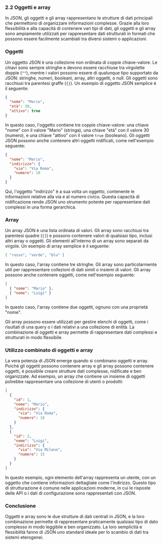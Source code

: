### 2.2 Oggetti e array

In JSON, gli oggetti e gli array rappresentano le strutture di dati principali che permettono di organizzare informazioni complesse. Grazie alla loro flessibilità e alla capacità di contenere vari tipi di dati, gli oggetti e gli array sono ampiamente utilizzati per rappresentare dati strutturati in formati che possono essere facilmente scambiati tra diversi sistemi o applicazioni.

### Oggetti
Un oggetto JSON è una collezione non ordinata di coppie chiave-valore. Le chiavi sono sempre stringhe e devono essere racchiuse tra virgolette doppie (`""`), mentre i valori possono essere di qualunque tipo supportato da JSON: stringhe, numeri, booleani, array, altri oggetti, o null. Gli oggetti sono racchiusi tra parentesi graffe (`{}`). Un esempio di oggetto JSON semplice è il seguente:
```json
{
  "nome": "Mario",
  "età": 30,
  "attivo": true
}
```
In questo caso, l'oggetto contiene tre coppie chiave-valore: una chiave "nome" con il valore "Mario" (stringa), una chiave "età" con il valore 30 (numero), e una chiave "attivo" con il valore `true` (booleano). Gli oggetti JSON possono anche contenere altri oggetti nidificati, come nell'esempio seguente:
```json
{
  "nome": "Mario",
  "indirizzo": {
    "via": "Via Roma",
    "numero": 10
  }
}
```
Qui, l'oggetto "indirizzo" è a sua volta un oggetto, contenente le informazioni relative alla via e al numero civico. Questa capacità di nidificazione rende JSON uno strumento potente per rappresentare dati complessi in una forma gerarchica.

### Array
Un array JSON è una lista ordinata di valori. Gli array sono racchiusi tra parentesi quadre (`[]`) e possono contenere valori di qualsiasi tipo, inclusi altri array o oggetti. Gli elementi all'interno di un array sono separati da virgole. Un esempio di array semplice è il seguente:
```json
[ "rosso", "verde", "blu" ]
```
In questo caso, l'array contiene tre stringhe. Gli array sono particolarmente utili per rappresentare collezioni di dati simili o insiemi di valori. Gli array possono anche contenere oggetti, come nell'esempio seguente:
```json
[
  { "nome": "Mario" },
  { "nome": "Luigi" }
]
```
In questo caso, l'array contiene due oggetti, ognuno con una proprietà "nome".

Gli array possono essere utilizzati per gestire elenchi di oggetti, come i risultati di una query o i dati relativi a una collezione di entità. La combinazione di oggetti e array permette di rappresentare dati complessi e strutturati in modo flessibile.

### Utilizzo combinato di oggetti e array
La vera potenza di JSON emerge quando si combinano oggetti e array. Poiché gli oggetti possono contenere array e gli array possono contenere oggetti, è possibile creare strutture dati complesse, nidificate e ben organizzate. Ad esempio, un array che contiene un insieme di oggetti potrebbe rappresentare una collezione di utenti o prodotti:
```json
[
  {
    "id": 1,
    "nome": "Mario",
    "indirizzo": {
      "via": "Via Roma",
      "numero": 10
    }
  },
  {
    "id": 2,
    "nome": "Luigi",
    "indirizzo": {
      "via": "Via Milano",
      "numero": 15
    }
  }
]
```
In questo esempio, ogni elemento dell'array rappresenta un utente, con un oggetto che contiene informazioni dettagliate come l'indirizzo. Questo tipo di strutturazione è comune nelle applicazioni moderne, in cui le risposte delle API o i dati di configurazione sono rappresentati con JSON.

### Conclusione
Oggetti e array sono le due strutture di dati centrali in JSON, e la loro combinazione permette di rappresentare praticamente qualsiasi tipo di dato complesso in modo leggibile e ben organizzato. La loro semplicità e flessibilità fanno di JSON uno standard ideale per lo scambio di dati tra sistemi eterogenei.

